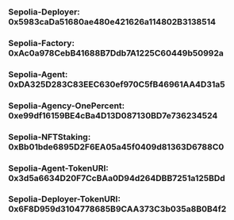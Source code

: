 ### Sepolia-Deployer: 0x5983caDa51680ae480e421626a114802B3138514
### Sepolia-Factory:  0xAc0a978CebB41688B7Ddb7A1225C60449b50992a
### Sepolia-Agent:    0xDA325D283C83EEC630ef970C5fB46961AA4D31a5
### Sepolia-Agency-OnePercent:   0xe99df16159BE4cBa4D13D087130BD7e736234524
### Sepolia-NFTStaking: 0xBb01bde6895D2F6EA05a45f0409d81363D6788C0
### Sepolia-Agent-TokenURI: 0x3d5a6634D20F7CcBAa0D94d264DBB7251a125BDd
### Sepolia-Deployer-TokenURI: 0x6F8D959d3104778685B9CAA373C3b035a8B0B4f2
